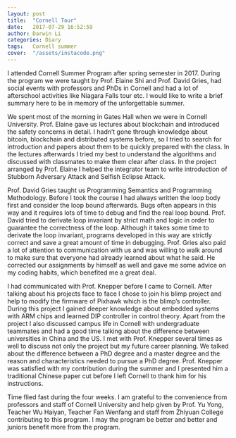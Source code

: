 ```yaml
---
layout: post
title:  "Cornell Tour"
date:   2017-07-29 16:52:59
author: Darwin Li
categories: Diary
tags:	Cornell summer
cover:  "/assets/instacode.png"
---
```


I attended Cornell Summer Program after spring semester in 2017. During the program we were taught by Prof. Elaine Shi and Prof. David Gries, had social events with professors and PhDs in Cornell and had a lot of afterschool activities like Niagara Falls tour etc. I would like to write a brief summary here to be in memory of the unforgettable summer.

We spent most of the morning in Gates Hall when we were in Cornell University. Prof. Elaine gave us lectures about blockchain and introduced the safety concerns in detail. I hadn’t gone through knowledge about bitcoin, blockchain and distributed systems before, so I tried to search for introduction and papers about them to be quickly prepared with the class. In the lectures afterwards I tried my best to understand the algorithms and discussed with classmates to make them clear after class. In the project arranged by Prof. Elaine I helped the integrator team to write introduction of Stubborn Adversary Attack and Selfish Eclipse Attack.

Prof. David Gries taught us Programming Semantics and Programming Methodology. Before I took the course I had always written the loop body first and consider the loop bound afterwards. Bugs often appears in this way and it requires lots of time to debug and find the real loop bound. Prof. David tried to derivate loop invariant by strict math and logic in order to guarantee the correctness of the loop. Although it takes some time to derivate the loop invariant, programs developed in this way are strictly correct and save a great amount of time in debugging. Prof. Gries also paid a lot of attention to communication with us and was willing to walk around to make sure that everyone had already learned about what he said. He corrected our assignments by himself as well and gave me some advice on my coding habits, which benefited me a great deal.

I had communicated with Prof. Knepper before I came to Cornell. After talking about his projects face to face I chose to join his blimp project and help to modify the firmware of Pixhawk which is the blimp’s controller. During this project I gained deeper knowledge about embedded systems with ARM chips and learned DIP controller in control theory. Apart from the project I also discussed campus life in Cornell with undergraduate teammates and had a good time talking about the difference between universities in China and the US. I met with Prof. Knepper several times as well to discuss not only the project but my future career planning. We talked about the difference between a PhD degree and a master degree and the reason and characteristics needed to pursue a PhD degree. Prof. Knepper was satisfied with my contribution during the summer and I presented him a traditional Chinese paper cut before I left Cornell to thank him for his instructions.

Time flied fast during the four weeks. I am grateful to the convenience from professors and staff of Cornell University and help given by Prof. Yu Yong, Teacher Wu Haiyan, Teacher Fan Wenfang and staff from Zhiyuan College contributing to this program. I may the program be better and better and juniors benefit more from the program. 